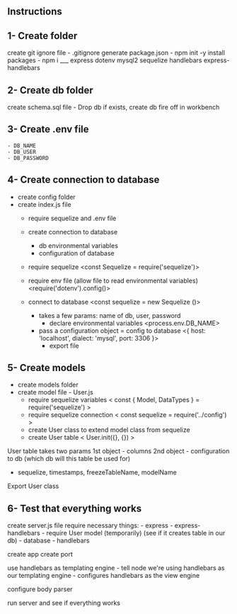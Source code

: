 ## Instructions

## 1- Create folder
create git ignore file - .gitignore
generate package.json - npm init -y
install packages - npm i ___ 
    express
    dotenv
    mysql2
    sequelize
    handlebars
    express-handlebars

## 2- Create db folder
create schema.sql file
    - Drop db if exists, create db
fire off in workbench

## 3- Create .env file
    - DB_NAME
    - DB_USER
    - DB_PASSWORD

## 4- Create connection to database
- create config folder
- create index.js file
    - require sequelize and .env file
    - create connection to database
        - db environmental variables
        - configuration of database


    - require sequelize <const Sequelize = require('sequelize')> 
    - require env file (allow file to read environmental variables)
        <require('dotenv').config()>
    - connect to database
        <const sequelize = new Sequelize ()>
        - takes a few params: name of db, user, password
            - declare environmental variables
                <process.env.DB_NAME>
        - pass a configuration object = config to database
                <{ host: 'localhost', dialect: 'mysql', port: 3306 }>
            - export file

## 5- Create models
- create models folder
- create model file - User.js
    - require sequelize variables
        < const { Model, DataTypes } = require('sequelize') >
    - require sequelize connection
        < const sequelize = require('../config') >
    - create User class to extend model class from sequelize
    - create User table
        < User.init({}, {}) >

User table takes two params
1st object - columns
2nd object - configuration to db (which db will this table be used for)
- sequelize, timestamps, freezeTableName, modelName

Export User class

## 6- Test that everything works
create server.js file
require necessary things:
    - express
    - express-handlebars
    - require User model (temporarily)
        (see if it creates table in our db)
    - database
    - handlebars

create app
create port

use handlebars as templating engine
    - tell node we're using handlebars as our templating engine
    - configures handlebars as the view engine

configure body parser

run server and see if everything works

















































